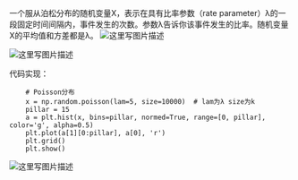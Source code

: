 一个服从泊松分布的随机变量X，表示在具有比率参数（rate parameter）λ的一段固定时间间隔内，事件发生的次数。参数λ告诉你该事件发生的比率。随机变量X的平均值和方差都是λ。
![这里写图片描述](http://img.blog.csdn.net/20160927152740441)

![这里写图片描述](http://img.blog.csdn.net/20160927152750863)

代码实现：

```
	# Poisson分布
    x = np.random.poisson(lam=5, size=10000)  # lam为λ size为k
    pillar = 15
    a = plt.hist(x, bins=pillar, normed=True, range=[0, pillar], color='g', alpha=0.5)
    plt.plot(a[1][0:pillar], a[0], 'r')
    plt.grid()
    plt.show()
```
![这里写图片描述](http://img.blog.csdn.net/20160927152903270)